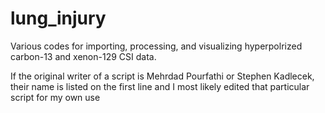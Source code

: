 # lung_injury

Various codes for importing, processing, and visualizing hyperpolrized carbon-13 and xenon-129 CSI data.

If the original writer of a script is Mehrdad Pourfathi or Stephen Kadlecek, their name is listed on the first line and I most likely edited that particular script for my own use 
